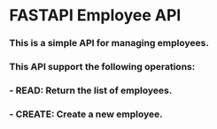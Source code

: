 # FASTAPI Employee API

### This is a simple API for managing employees.

### This API support the following operations:
### - **READ: Return the list of employees.**
### - **CREATE: Create a new employee.**
